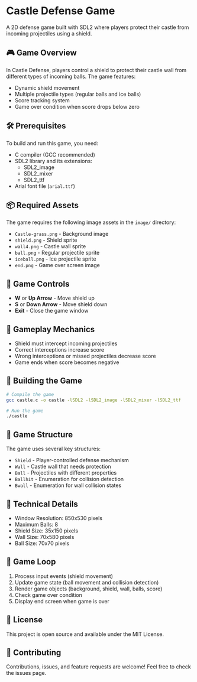 # Castle Defense Game

A 2D defense game built with SDL2 where players protect their castle from incoming projectiles using a shield.

## 🎮 Game Overview

In Castle Defense, players control a shield to protect their castle wall from different types of incoming balls. The game features:

- Dynamic shield movement
- Multiple projectile types (regular balls and ice balls)
- Score tracking system
- Game over condition when score drops below zero

## 🛠️ Prerequisites

To build and run this game, you need:

- C compiler (GCC recommended)
- SDL2 library and its extensions:
  - SDL2_image
  - SDL2_mixer
  - SDL2_ttf
- Arial font file (`arial.ttf`)

## 📦 Required Assets

The game requires the following image assets in the `image/` directory:
- `Castle-grass.png` - Background image
- `shield.png` - Shield sprite
- `wall4.png` - Castle wall sprite
- `ball.png` - Regular projectile sprite
- `iceball.png` - Ice projectile sprite
- `end.png` - Game over screen image

## 🎯 Game Controls

- **W** or **Up Arrow** - Move shield up
- **S** or **Down Arrow** - Move shield down
- **Exit** - Close the game window

## 🎲 Gameplay Mechanics

- Shield must intercept incoming projectiles
- Correct interceptions increase score
- Wrong interceptions or missed projectiles decrease score
- Game ends when score becomes negative

## 🔧 Building the Game

```bash
# Compile the game
gcc castle.c -o castle -lSDL2 -lSDL2_image -lSDL2_mixer -lSDL2_ttf

# Run the game
./castle
```

## 📐 Game Structure

The game uses several key structures:
- `Shield` - Player-controlled defense mechanism
- `Wall` - Castle wall that needs protection
- `Ball` - Projectiles with different properties
- `Ballhit` - Enumeration for collision detection
- `Bwall` - Enumeration for wall collision states

## 🎨 Technical Details

- Window Resolution: 850x530 pixels
- Maximum Balls: 8
- Shield Size: 35x150 pixels
- Wall Size: 70x580 pixels
- Ball Size: 70x70 pixels

## 🔄 Game Loop

1. Process input events (shield movement)
2. Update game state (ball movement and collision detection)
3. Render game objects (background, shield, wall, balls, score)
4. Check game over condition
5. Display end screen when game is over

## 📝 License

This project is open source and available under the MIT License.

## 🤝 Contributing

Contributions, issues, and feature requests are welcome! Feel free to check the issues page.

